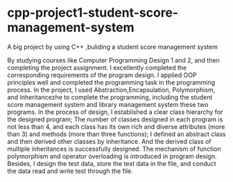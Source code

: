 # cpp-project1-student-score-management-system
A big project by using C++ ,buliding a student score management system

By studying courses like Computer Programming Design 1 and 2, and then completing the project assignment. I excellently completed the corresponding requirements of the program design. I applied OOP principles well and completed the programming task in the programming process. In the project, I used Abstraction,Encapsulation,  Polymorphism, and Inheritancezhe to complete the programming, including the student score management system and library management system these two programs. In the process of design, I established a clear class hierarchy for the designed program; The number of classes designed in each program is not less than 4, and each class has its own rich and diverse attributes (more than 3) and methods (more than three functions); I defined an abstract class and then derived other classes by inheritance. And the derived class of multiple inheritances is successfully designed. The mechanism of function polymorphism and operator overloading is introduced in program design. Besides, I design the test data, store the test data in the file, and conduct the data read and write test through the file.

